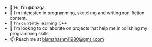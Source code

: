 - 👋 Hi, I’m @bazga
- 👀 I’m interested in programming, sketching and writing non-fiction content. 
- 🌱 I’m currently learning C++
- 💞️ I’m looking to collaborate on projects that help me in polishing my programming skills.
- 📫 Reach me at bismahashmi1980@gmail.com

<!---
bazga/bazga is a ✨ special ✨ repository because its `README.md` (this file) appears on your GitHub profile.
You can click the Preview link to take a look at your changes.
--->
